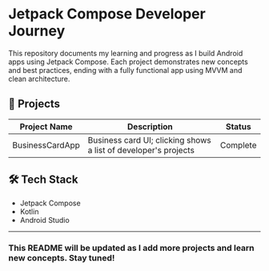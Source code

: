 # Jetpack Compose Developer Journey

This repository documents my learning and progress as I build Android apps using Jetpack Compose. Each project demonstrates new concepts and best practices, ending with a fully functional app using MVVM and clean architecture.

## 📱 Projects

| Project Name         | Description                                                      | Status    |
|---------------------|------------------------------------------------------------------|-----------|
| BusinessCardApp     | Business card UI; clicking shows a list of developer's projects | Complete  |

## 🛠️ Tech Stack
- Jetpack Compose
- Kotlin
- Android Studio

---

### This README will be updated as I add more projects and learn new concepts. Stay tuned!